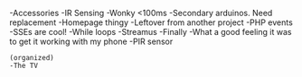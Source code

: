 -Accessories
	-IR Sensing
		-Wonky <100ms
		-Secondary arduinos. Need replacement
	-Homepage thingy
		-Leftover from another project
	-PHP events
		-SSEs are cool!
		-While loops
	-Streamus
		-Finally
		-What a good feeling it was to get it working with my phone
	-PIR sensor
	
	
	(organized)
	-The TV
		